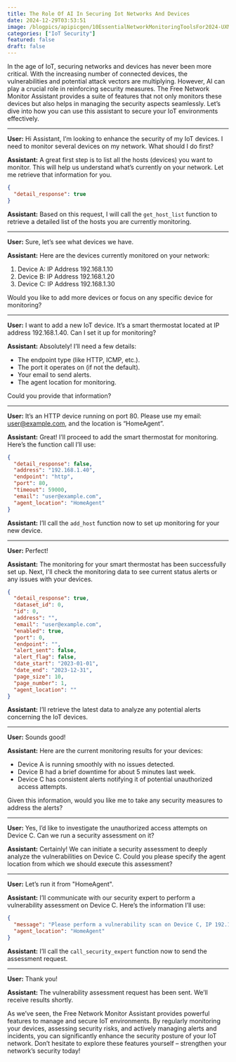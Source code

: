 ```yaml
---
title: The Role Of AI In Securing Iot Networks And Devices
date: 2024-12-29T03:53:51
image: /blogpics/apipicgen/10EssentialNetworkMonitoringToolsFor2024-UXM3V58GWU.jpg
categories: ["IoT Security"]
featured: false
draft: false
---
```

In the age of IoT, securing networks and devices has never been more critical. With the increasing number of connected devices, the vulnerabilities and potential attack vectors are multiplying. However, AI can play a crucial role in reinforcing security measures. The Free Network Monitor Assistant provides a suite of features that not only monitors these devices but also helps in managing the security aspects seamlessly. Let’s dive into how you can use this assistant to secure your IoT environments effectively.

---

**User:** Hi Assistant, I’m looking to enhance the security of my IoT devices. I need to monitor several devices on my network. What should I do first?

**Assistant:** A great first step is to list all the hosts (devices) you want to monitor. This will help us understand what’s currently on your network. Let me retrieve that information for you.

```json
{
  "detail_response": true
}
```

**Assistant:** Based on this request, I will call the `get_host_list` function to retrieve a detailed list of the hosts you are currently monitoring. 

---

**User:** Sure, let’s see what devices we have.

**Assistant:** Here are the devices currently monitored on your network:

1. Device A: IP Address 192.168.1.10
2. Device B: IP Address 192.168.1.20
3. Device C: IP Address 192.168.1.30

Would you like to add more devices or focus on any specific device for monitoring?

---

**User:** I want to add a new IoT device. It’s a smart thermostat located at IP address 192.168.1.40. Can I set it up for monitoring?

**Assistant:** Absolutely! I’ll need a few details:
- The endpoint type (like HTTP, ICMP, etc.).
- The port it operates on (if not the default).
- Your email to send alerts.
- The agent location for monitoring.

Could you provide that information?

---

**User:** It’s an HTTP device running on port 80. Please use my email: user@example.com, and the location is “HomeAgent”.

**Assistant:** Great! I’ll proceed to add the smart thermostat for monitoring. Here’s the function call I’ll use:

```json
{
  "detail_response": false,
  "address": "192.168.1.40",
  "endpoint": "http",
  "port": 80,
  "timeout": 59000,
  "email": "user@example.com",
  "agent_location": "HomeAgent"
}
```

**Assistant:** I’ll call the `add_host` function now to set up monitoring for your new device.

---

**User:** Perfect!

**Assistant:** The monitoring for your smart thermostat has been successfully set up. Next, I'll check the monitoring data to see current status alerts or any issues with your devices.

```json
{
  "detail_response": true,
  "dataset_id": 0,
  "id": 0,
  "address": "",
  "email": "user@example.com",
  "enabled": true,
  "port": 0,
  "endpoint": "",
  "alert_sent": false,
  "alert_flag": false,
  "date_start": "2023-01-01",
  "date_end": "2023-12-31",
  "page_size": 10,
  "page_number": 1,
  "agent_location": ""
}
```

**Assistant:** I’ll retrieve the latest data to analyze any potential alerts concerning the IoT devices.

---

**User:** Sounds good! 

**Assistant:** Here are the current monitoring results for your devices:

- Device A is running smoothly with no issues detected.
- Device B had a brief downtime for about 5 minutes last week.
- Device C has consistent alerts notifying it of potential unauthorized access attempts.

Given this information, would you like me to take any security measures to address the alerts?

---

**User:** Yes, I’d like to investigate the unauthorized access attempts on Device C. Can we run a security assessment on it?

**Assistant:** Certainly! We can initiate a security assessment to deeply analyze the vulnerabilities on Device C. Could you please specify the agent location from which we should execute this assessment?

---

**User:** Let’s run it from "HomeAgent".

**Assistant:** I’ll communicate with our security expert to perform a vulnerability assessment on Device C. Here’s the information I’ll use:

```json
{
  "message": "Please perform a vulnerability scan on Device C, IP 192.168.1.30, to check for unauthorized access attempts and overall security integrity.",
  "agent_location": "HomeAgent"
}
```

**Assistant:** I’ll call the `call_security_expert` function now to send the assessment request.

---

**User:** Thank you!

**Assistant:** The vulnerability assessment request has been sent. We’ll receive results shortly. 

As we’ve seen, the Free Network Monitor Assistant provides powerful features to manage and secure IoT environments. By regularly monitoring your devices, assessing security risks, and actively managing alerts and incidents, you can significantly enhance the security posture of your IoT network. Don’t hesitate to explore these features yourself – strengthen your network’s security today!